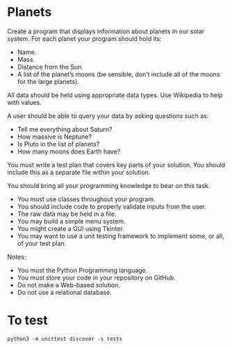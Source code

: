 # Planets 

Create a program that displays information about planets in our solar system. For each planet
your program should hold its:
- Name.
- Mass.
- Distance from the Sun.
- A list of the planet’s moons (be sensible, don’t include all of the moons for the large planets).

All data should be held using appropriate data types. Use Wikipedia to help with values.

A user should be able to query your data by asking questions such as:
- Tell me everything about Saturn?
- How massive is Neptune?
- Is Pluto in the list of planets?
- How many moons does Earth have?

You must write a test plan that covers key parts of your solution. You should include this as a separate file within your solution.

You should bring all your programming knowledge to bear on this task.
- You must use classes throughout your program.
- You should include code to properly validate inputs from the user.
- The raw data may be held in a file.
- You may build a simple menu system.
- You might create a GUI using Tkinter.
- You may want to use a unit testing framework to implement some, or all, of your test plan.

Notes:
- You must the Python Programming language.
- You must store your code in your repository on GitHub.
- Do not make a Web-based solution.
- Do not use a relational database.

# To test
```
python3 -m unittest discover -s tests
```